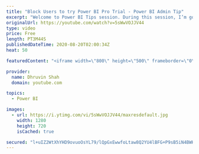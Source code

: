 ```yaml
---
title: "Block Users to try Power BI Pro Trial - Power BI Admin Tip"
excerpt: "Welcome to Power BI Tips session. During this session, I’m going to share one interesting tip for Power BI Service Admins.   As a Power BI Service Admin now, you can disallow users from trying Power BI Pro License. Want to see which feature we need to enable or disable? Check the full video.  Sometimes,"
originalUrl: https://youtube.com/watch?v=5sWwVOJJV44
type: video
price: Free
length: PT3M44S
publishedDateTime: 2020-08-20T02:00:34Z
heat: 50

featuredContent: "<iframe width=\"800\" height=\"500\" frameborder=\"0\" src=\"https://www.youtube.com/embed/5sWwVOJJV44\" allow=\"accelerometer; autoplay; encrypted-media; gyroscope; picture-in-picture\" allowfullscreen></iframe>"

provider:
  name: Dhruvin Shah
  domain: youtube.com

topics:
  - Power BI

images:
  - url: https://i.ytimg.com/vi/5sWwVOJJV44/maxresdefault.jpg
    width: 1280
    height: 720
    isCached: true

secured: "l+uIZ2WtXhYHD9ovuoOsYL79/lQpGxEwwfoLtaw8Q2YU4lBFG+P9sB5iN4BWHKengKL4vPyOdSag7p69B9Y3YbW2Y62BPMeUZDBsfkKtX/XSx8wqJbCcIhbn/SSa7sprUsPJvWNlHgHlzmP/zOU3zLZzooFX6sZdxdkk8rerJQqJXY9UXro/JhkGoBTzZfaD/8tdOAMX3hpFJSimXVofgUNac7k78ywWoa53cgCAjgLbagr53O9zgczVFMzmOjeZrFpnhkrTLY/RHIyJZQ8i7j93/lvp8vBbSKw6xsS4MhggKbPPJ1cbze5lQX+N/Z7lg/JGVq+3PFVkcajwnboGIqrDxoLG5um9jc9y+mFpTPIy2bkv2Q5DPZpCnKTFdBNuF9fnhNAcXpF7wXzePxXfiyXLzrQiXaPR9SJMrkOrcNs=;8I5eXXaAiY9pg4bx+xU15Q=="
---
```



